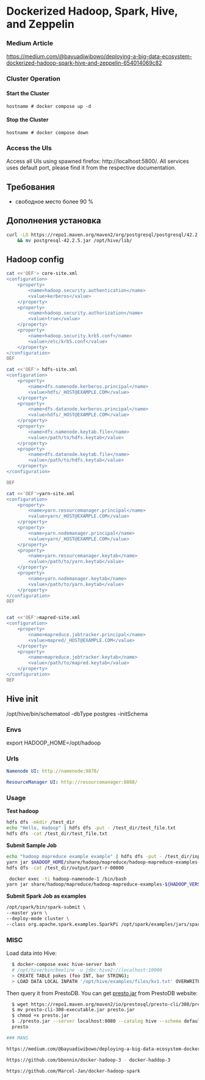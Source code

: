 # Dockerized Hadoop, Spark, Hive, and Zeppelin
### Medium Article
https://medium.com/@bayuadiwibowo/deploying-a-big-data-ecosystem-dockerized-hadoop-spark-hive-and-zeppelin-654014069c82
### Cluster Operation
#### Start the Cluster

    hostname # docker compose up -d

#### Stop the Cluster

    hostname # docker compose down

### Access the UIs
Access all UIs using spawned firefox: http://localhost:5800/. All services uses default port, please find it from the respective documentation.


## Требования 

 - свободное место более 90 %

## Дополнения установка

```sh
curl -LO https://repo1.maven.org/maven2/org/postgresql/postgresql/42.2.5/postgresql-42.2.5.jar \
    && mv postgresql-42.2.5.jar /opt/hive/lib/
```


## Hadoop config

```sh
cat <<'OEF'> core-site.xml
<configuration>
    <property>
        <name>hadoop.security.authentication</name>
        <value>kerberos</value>
    </property>
    <property>
        <name>hadoop.security.authorization</name>
        <value>true</value>
    </property>
    <property>
        <name>hadoop.security.krb5.conf</name>
        <value>/etc/krb5.conf</value>
    </property>
</configuration>
OEF

cat <<'OEF'> hdfs-site.xml
<configuration>
    <property>
        <name>dfs.namenode.kerberos.principal</name>
        <value>hdfs/_HOST@EXAMPLE.COM</value>
    </property>
    <property>
        <name>dfs.datanode.kerberos.principal</name>
        <value>hdfs/_HOST@EXAMPLE.COM</value>
    </property>
    <property>
        <name>dfs.namenode.keytab.file</name>
        <value>/path/to/hdfs.keytab</value>
    </property>
    <property>
        <name>dfs.datanode.keytab.file</name>
        <value>/path/to/hdfs.keytab</value>
    </property>
</configuration>

OEF

cat <<'OEF'>yarn-site.xml
<configuration>
    <property>
        <name>yarn.resourcemanager.principal</name>
        <value>yarn/_HOST@EXAMPLE.COM</value>
    </property>
    <property>
        <name>yarn.nodemanager.principal</name>
        <value>yarn/_HOST@EXAMPLE.COM</value>
    </property>
    <property>
        <name>yarn.resourcemanager.keytab</name>
        <value>/path/to/yarn.keytab</value>
    </property>
    <property>
        <name>yarn.nodemanager.keytab</name>
        <value>/path/to/yarn.keytab</value>
    </property>
</configuration>
OEF


cat <<'OEF'>mapred-site.xml
<configuration>
    <property>
        <name>mapreduce.jobtracker.principal</name>
        <value>mapred/_HOST@EXAMPLE.COM</value>
    </property>
    <property>
        <name>mapreduce.jobtracker.keytab</name>
        <value>/path/to/mapred.keytab</value>
    </property>
</configuration>
OEF


```


## Hive init 


/opt/hive/bin/schematool -dbType postgres -initSchema



### Envs

export HADOOP_HOME=/opt/hadoop

### Urls

```yaml
Namenode UI: http://namenode:9870/

ResourceManager UI: http://resourcemanager:8088/
```

### Usage

**Test hadoop**


```sh
hdfs dfs -mkdir /test_dir
echo "Hello, Hadoop" | hdfs dfs -put - /test_dir/test_file.txt
hdfs dfs -cat /test_dir/test_file.txt
```

**Submit Sample Job**

```sh
echo "hadoop mapreduce example example" | hdfs dfs -put - /test_dir/input.txt
yarn jar $HADOOP_HOME/share/hadoop/mapreduce/hadoop-mapreduce-examples-3.3.5.jar wordcount /test_dir/input.txt /test_dir/output
hdfs dfs -cat /test_dir/output/part-r-00000
```

```sh
 docker exec -ti hadoop-namenode-1 /bin/bash
yarn jar share/hadoop/mapreduce/hadoop-mapreduce-examples-${HADOOP_VERSION:-3.3.5}.jar pi 10 15
```

**Submit Spark Job as examples**

```sh
/opt/spark/bin/spark-submit \
--master yarn \
--deploy-mode cluster \
--class org.apache.spark.examples.SparkPi /opt/spark/examples/jars/spark-examples_2.12-3.5.0.jar
```

### MISC

Load data into Hive:

```sh
  $ docker-compose exec hive-server bash
  # /opt/hive/bin/beeline -u jdbc:hive2://localhost:10000
  > CREATE TABLE pokes (foo INT, bar STRING);
  > LOAD DATA LOCAL INPATH '/opt/hive/examples/files/kv1.txt' OVERWRITE INTO TABLE pokes;
```

Then query it from PrestoDB. You can get [presto.jar](https://prestosql.io/docs/current/installation/cli.html) from PrestoDB website:
```sh
  $ wget https://repo1.maven.org/maven2/io/prestosql/presto-cli/308/presto-cli-308-executable.jar
  $ mv presto-cli-308-executable.jar presto.jar
  $ chmod +x presto.jar
  $ ./presto.jar --server localhost:8080 --catalog hive --schema default
  presto

### MANS

https://medium.com/@bayuadiwibowo/deploying-a-big-data-ecosystem-dockerized-hadoop-spark-hive-and-zeppelin-654014069c82

https://github.com/bbonnin/docker-hadoop-3 - docker-haddop-3

https://github.com/Marcel-Jan/docker-hadoop-spark